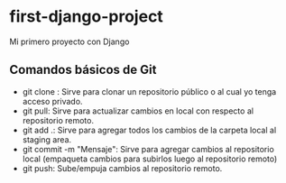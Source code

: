 # first-django-project
Mi primero proyecto con Django
## Comandos básicos de Git
- git clone <url-repositorio>: Sirve para clonar un repositorio público o al cual yo tenga acceso privado.
- git pull: Sirve para actualizar cambios en local con respecto al repositorio remoto.
- git add .: Sirve para agregar todos los cambios de la carpeta local al staging area.
- git commit -m "Mensaje": Sirve para agregar cambios al repositorio local (empaqueta cambios para subirlos luego al repositorio remoto)
- git push: Sube/empuja cambios al repositorio remoto.

